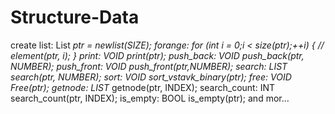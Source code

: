 # Structure-Data
create list:
List *ptr = newlist(SIZE);
forange:
for (int i = 0;i < size(ptr);++i) {
  // *element(ptr, i);
}
print:
VOID print(ptr);
push_back:
VOID
push_back(ptr, NUMBER);
push_front:
VOID
push_front(ptr,NUMBER);
search:
LIST*
search(ptr, NUMBER);
sort:
VOID
sort_vstavk_binary(ptr);
free:
VOID
Free(ptr);
getnode:
LIST*
getnode(ptr, INDEX);
search_count:
INT
search_count(ptr, INDEX);
is_empty:
BOOL
is_empty(ptr);
and mor...
